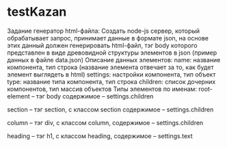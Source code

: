 # testKazan

  Задание генератор html-файла:
Создать node-js сервер, который обрабатывает запрос, принимает данные в формате json, на основе этих данный должен генерировать html-файл, тэг body которого представлен в виде древовидной структуры элементов в json (пример данных в файле data.json)
Описание данных элементов:
name: название компонента, тип строка (название  элемента отвечает за то, как будет элемент выглядеть в html)
settings: настройки компонента, тип объект
type: название типа компонента, тип строка 
children: список дочерних компонентов, тип массив объектов
Типы элементов по именам:
root-element – тэг body содержимое – settings.children

section – тэг section, с  классом section содержимое – settings.children

column – тэг div, с классом column, содержимое – settings.children

heading – тэг h1, с классом heading, содержимое – settings.text
